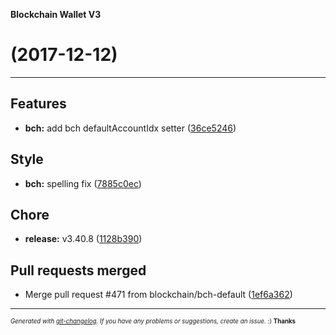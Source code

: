 __Blockchain Wallet V3__

#   (2017-12-12)



---

## Features

- **bch:** add bch defaultAccountIdx setter
  ([36ce5246](https://github.com/blockchain/My-Wallet-V3/commit/36ce5246f5a2985eb6712d1146cd307ed276b52f))


## Style

- **bch:** spelling fix
  ([7885c0ec](https://github.com/blockchain/My-Wallet-V3/commit/7885c0ec7af3a505be1f8abd59606ceeb49deb96))


## Chore

- **release:** v3.40.8
  ([1128b390](https://github.com/blockchain/My-Wallet-V3/commit/1128b39072efcaf455e99b14c5c05fc9d7c60316))


## Pull requests merged

- Merge pull request #471 from blockchain/bch-default
  ([1ef6a362](https://github.com/blockchain/My-Wallet-V3/commit/1ef6a362f65170c6ed1a419cd2ed6cb9ace83ed9))



---
<sub><sup>*Generated with [git-changelog](https://github.com/rafinskipg/git-changelog). If you have any problems or suggestions, create an issue.* :) **Thanks** </sub></sup>